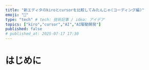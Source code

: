 ```yaml
---
title: "新エディタのkiroとcursorを比較してみたんじゃ(コーディング編)"
emoji: "👻"
type: "tech" # tech: 技術記事 / idea: アイデア
topics: ["kiro","cursor","AI","AI駆動開発"]
published: false
# published_at: 2025-07-17 17:30
---
```

# はじめに